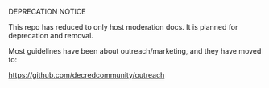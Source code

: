 DEPRECATION NOTICE

This repo has reduced to only host moderation docs. It is planned for deprecation and removal.

Most guidelines have been about outreach/marketing, and they have moved to:

https://github.com/decredcommunity/outreach

